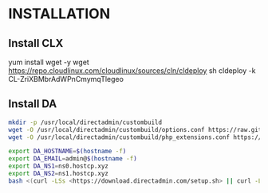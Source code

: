 # INSTALLATION

## Install CLX

yum install wget -y
wget <https://repo.cloudlinux.com/cloudlinux/sources/cln/cldeploy>
sh cldeploy -k CL-ZriXBMbrAdWPnCmymqTlegeo

## Install DA

```bash
mkdir -p /usr/local/directadmin/custombuild
wget -O /usr/local/directadmin/custombuild/options.conf https://raw.githubusercontent.com/powerkernel/directadmin-conf/cloudlinux/directadmin/custombuild/options.conf
wget -O /usr/local/directadmin/custombuild/php_extensions.conf https://raw.githubusercontent.com/powerkernel/directadmin-conf/cloudlinux/directadmin/custombuild/php_extensions.conf
```

```bash
export DA_HOSTNAME=$(hostname -f)
export DA_EMAIL=admin@$(hostname -f)
export DA_NS1=ns0.hostcp.xyz
export DA_NS2=ns1.hostcp.xyz
bash <(curl -LSs <https://download.directadmin.com/setup.sh> || curl -LSs <https://download-alt.directadmin.com/setup.sh>) 'Provided license key should go here'
```
